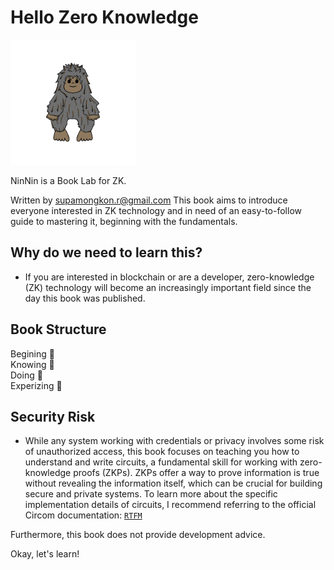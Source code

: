 # Hello Zero Knowledge
<img src="../asset/monkey.png" alt="NinNin" width="200" />

 NinNin is a Book Lab for ZK. 

Written by [supamongkon.r@gmail.com](https://github.com/supamongkonR)
This book aims to introduce everyone interested in ZK technology and in need of an easy-to-follow guide to mastering it, beginning with the fundamentals.

## Why do we need to learn this?

- If you are interested in blockchain or are a developer, zero-knowledge (ZK) technology will become an increasingly important field since the day this book was published.

## Book Structure 
Begining 🥚 <br>
Knowing 🐣 <br>
Doing 🐥 <br>
Experizing 🦦 <br>

## Security Risk

- While any system working with credentials or privacy involves some risk of unauthorized access, this book focuses on teaching you how to understand and write circuits, a fundamental skill for working with zero-knowledge proofs (ZKPs). ZKPs offer a way to prove information is true without revealing the information itself, which can be crucial for building secure and private systems. To learn more about the specific implementation details of circuits,   I recommend referring to the official Circom documentation: [`RTFM`](https://docs.circom.io/)

Furthermore, this book does not provide development advice.

Okay, let's learn!
